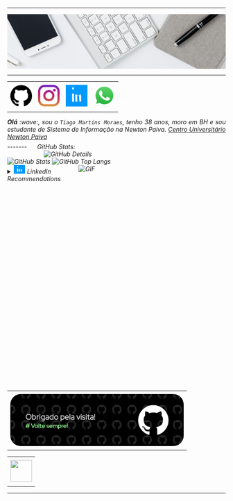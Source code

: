 <!--- Olá, esse é meu readme, fique à vontade para utilizá-lo como quiser! --> 

-----

<div>
<img align="center" alt="Header" src="https://github.com/Tiagommoraes/Tiagommoraes/blob/main/img/headertech.jpg?raw=true"/>
</div>

-----

<div align="center">
<table>
<tr>
 <td align="center" colspan="11"></td>
</tr> 
<tr>
<td><a href="https://github.com/Tiagommoraes" target="_blank"><img src="https://github.com/Tiagommoraes/Tiagommoraes/blob/main/img/github.png?raw=true" width="50px" height="50px"/></a>
</td>
<td><a href="https://www.instagram.com/tiago_m_moraes/" target="_blank"><img src="https://github.com/Tiagommoraes/Tiagommoraes/blob/main/img/insta2.png?raw=true" width="50px" height="50px"/></a>
</td>
<td><a href="https://www.linkedin.com/in/tiago-martins-moraes/" target="_blank"><img src="https://github.com/Tiagommoraes/Tiagommoraes/blob/main/img/linkedin2.gif?raw=true" width="50px" height="50px"/></a>
</td>
 <td><a href="https://wa.me/5531983265453" target="_blank"><img src="https://github.com/Tiagommoraes/Tiagommoraes/blob/main/img/wpp2.png?raw=true" width="50px" height="50px"/></a>
</td>
</tr>
<tr>
 <td align="center" colspan="11"></td>
</tr> 
</table>

</div>
<div align="justify">
<i><b>Olá</b> :wave:, sou o <code>Tiago Martins Moraes</code>, tenho 38 anos, moro em BH e sou estudante de Sistema de Informação na Newton Paiva. <a href="https://newtonpaiva.br/" target="_blank">Centro Universitário Newton Paiva</a> 
</div>
-------
 <img height="20" alt="GIF" src="https://github.com/Tiagommoraes/Tiagommoraes/blob/main/img/graphic.gif?raw=true"/>GitHub Stats:

<div>
<img align="right" alt="GitHub Details" width="420px" src="http://github-profile-summary-cards.vercel.app/api/cards/profile-details?username=Tiagommoraes&theme=github_dark"/>
<!--- <img alt="GitHub Commits" width="200px" src="http://github-profile-summary-cards.vercel.app/api/cards/productive-time?username=Tiagommoraes&theme=github_dark"/> -->
<img alt="GitHub Stats" width="200px" src="http://github-profile-summary-cards.vercel.app/api/cards/stats?username=Tiagommoraes&theme=github_dark"/>
<img alt="GitHub Top Langs" width="200px" src="http://github-profile-summary-cards.vercel.app/api/cards/repos-per-language?username=Tiagommoraes&theme=github_dark"/>
</div>
<div>
<div>
</div>
<div>
<div>
<img align="right" alt="GIF" src="https://github.com/Tiagommoraes/Tiagommoraes/blob/main/img/dev.gif?raw=true" width="340px" height="520px"/>
</div>
<div>
<details>
<summary><img height="20" alt="GIF" src="https://github.com/Tiagommoraes/Tiagommoraes/blob/main/img/linkedin2.gif?raw=true"/> LinkedIn Recommendations</summary>
<div>
<table>
<tr>
 <td align="center" colspan="1"></td>
</tr> 
<tr>
<td>
<img align="center" src="https://github.com/Tiagommoraes/Tiagommoraes/blob/main/img/R1.png?raw=true" alt="R1"/>
</td>
</tr>
<tr>
<td>
<img align="center" src="https://github.com/Tiagommoraes/Tiagommoraes/blob/main/img/R2.png?raw=true" alt="R2"/>
</td>
</tr>
<tr>
<td>
<img align="center" src="https://github.com/Tiagommoraes/Tiagommoraes/blob/main/img/R3.png?raw=true" alt="R3"/>
</td>
</tr>
<tr>
<td>
<img align="center" src="https://github.com/Tiagommoraes/Tiagommoraes/blob/main/img/R4.png?raw=true" alt="R4"/>
</td>
</tr>
<tr>
<td>
<img align="center" src="https://github.com/Tiagommoraes/Tiagommoraes/blob/main/img/R5.png?raw=true" alt="R5"/>
</td>
</tr>
<tr>
<td>
<img align="center" src="https://github.com/Tiagommoraes/Tiagommoraes/blob/main/img/R6.png?raw=true" alt="R6"/>
</td>
</tr>
<tr>
 <td align="center" colspan="1"></td>
</tr> 
</table>
</div>
</details>
</div>

<div align="center">                                       

</div>
<div>
<table>
<tr>
 <td align="center" colspan="2"></td>
</tr> 
<tr>
<td>
<a href="https://github.com/Tiagommoraes" target="_blank"><img align="center" width="400px" height="120px" src="https://github.com/Tiagommoraes/Tiagommoraes/blob/main/img/githubfooter1.png?raw=true" alt="github-footer1"/></a>
</td>
</tr>
<tr>
 <td align="center" colspan="2"></td>
</tr> 
</table>
</div>



<div>
<table align="center">
<tr>
 <td align="center" colspan="2"></td>
</tr> 
<tr>
<td>
<a href="https://github.com/Tiagommoraes" target="_blank"><img src="https://github.com/Tiagommoraes/Tiagommoraes/blob/main/img/logo.png?raw=true" width="50px" height="50px"/></a>
</td>
</tr>
<tr>
 <td align="center" colspan="2"></td>
</tr> 
</table>
</div>

-----
<div>

<!-- Obrigado pela visita! -->
  

